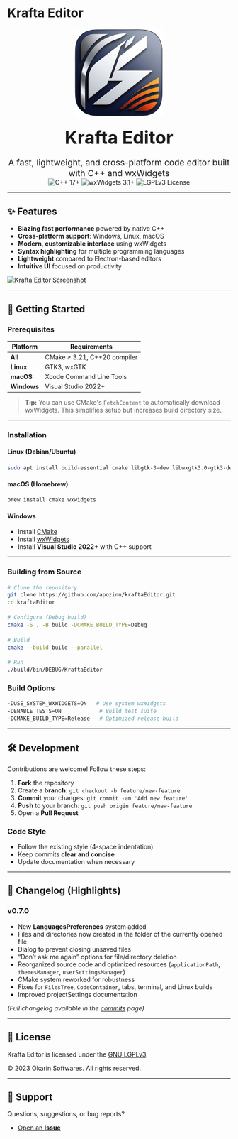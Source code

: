 # **Krafta Editor**

<div align="center">
  <img width="200" src="https://raw.githubusercontent.com/apozinn/kraftaEditor/refs/heads/main/assets/images/kraftaEditor.png" alt="Krafta Editor Logo">
  
  <h1 style="font-size: 2.5rem; margin: 0.5em 0">Krafta Editor</h1>
  
  <p style="font-size: 1.2rem; max-width: 600px; margin: 0 auto">
    A fast, lightweight, and cross-platform code editor built with C++ and wxWidgets
  </p>
  
  <div>
    <img src="https://img.shields.io/badge/C++-17+-00599C?logo=cplusplus" alt="C++ 17+">
    <img src="https://img.shields.io/badge/wxWidgets-3.1+-0078D6?logo=windowsterminal" alt="wxWidgets 3.1+">
    <img src="https://img.shields.io/badge/License-LGPLv3-blue" alt="LGPLv3 License">
  </div>
</div>

---

## ✨ **Features**

- **Blazing fast performance** powered by native C++
- **Cross-platform support**: Windows, Linux, macOS
- **Modern, customizable interface** using wxWidgets
- **Syntax highlighting** for multiple programming languages
- **Lightweight** compared to Electron-based editors
- **Intuitive UI** focused on productivity

[![Krafta Editor Screenshot](https://i.postimg.cc/C122qcM4/image.png)](https://postimg.cc/Vrj4yBCS)

---

## 🚀 **Getting Started**

### Prerequisites

| Platform       | Requirements |
|---------------|-------------|
| **All**       | CMake ≥ 3.21, C++20 compiler |
| **Linux**     | GTK3, wxGTK |
| **macOS**     | Xcode Command Line Tools |
| **Windows**   | Visual Studio 2022+ | 

> **Tip:** You can use CMake's `FetchContent` to automatically download wxWidgets. This simplifies setup but increases build directory size.

---

### **Installation**

#### Linux (Debian/Ubuntu)
```bash
sudo apt install build-essential cmake libgtk-3-dev libwxgtk3.0-gtk3-dev
```

#### macOS (Homebrew)
```bash
brew install cmake wxwidgets
```

#### Windows
- Install [CMake](https://cmake.org/download/)
- Install [wxWidgets](https://www.wxwidgets.org/downloads/)
- Install **Visual Studio 2022+** with C++ support

---

### **Building from Source**

```bash
# Clone the repository
git clone https://github.com/apozinn/kraftaEditor.git
cd kraftaEditor

# Configure (Debug build)
cmake -S . -B build -DCMAKE_BUILD_TYPE=Debug

# Build
cmake --build build --parallel

# Run
./build/bin/DEBUG/KraftaEditor
```

### Build Options

```bash
-DUSE_SYSTEM_WXWIDGETS=ON   # Use system wxWidgets
-DENABLE_TESTS=ON            # Build test suite
-DCMAKE_BUILD_TYPE=Release   # Optimized release build
```

---

## 🛠️ **Development**

Contributions are welcome! Follow these steps:

1. **Fork** the repository
2. Create a **branch**: `git checkout -b feature/new-feature`
3. **Commit** your changes: `git commit -am 'Add new feature'`
4. **Push** to your branch: `git push origin feature/new-feature`
5. Open a **Pull Request**

### **Code Style**
- Follow the existing style (4-space indentation)
- Keep commits **clear and concise**
- Update documentation when necessary

---

## 📝 **Changelog (Highlights)**

### v0.7.0
- New **LanguagesPreferences** system added
- Files and directories now created in the folder of the currently opened file
- Dialog to prevent closing unsaved files
- “Don’t ask me again” options for file/directory deletion
- Reorganized source code and optimized resources (`applicationPath`, `themesManager`, `userSettingsManager`)
- CMake system reworked for robustness
- Fixes for `FilesTree`, `CodeContainer`, tabs, terminal, and Linux builds
- Improved projectSettings documentation

*(Full changelog available in the [commits](https://github.com/apozinn/kraftaEditor/commits/main) page)*

---

## 📜 **License**

Krafta Editor is licensed under the [GNU LGPLv3](https://github.com/apozinn/kraftaEditor/blob/main/LICENSE).

© 2023 Okarin Softwares. All rights reserved.

---

## 🤝 **Support**

Questions, suggestions, or bug reports?
- [Open an **Issue**](https://github.com/apozinn/kraftaEditor/issues)